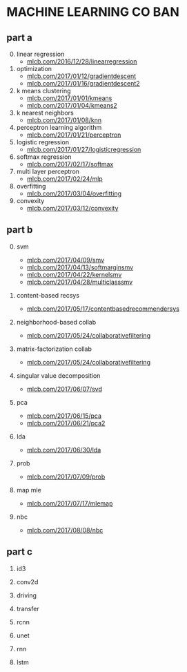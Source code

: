 # MACHINE LEARNING CO BAN

## part a
0. linear regression
    * [mlcb.com/2016/12/28/linearregression](https://machinelearningcoban.com/2016/12/28/linearregression/)
1. optimization
    * [mlcb.com/2017/01/12/gradientdescent](https://machinelearningcoban.com/2017/01/12/gradientdescent/)
    * [mlcb.com/2017/01/16/gradientdescent2](https://machinelearningcoban.com/2017/01/16/gradientdescent2/)
2. k means clustering
    * [mlcb.com/2017/01/01/kmeans](https://machinelearningcoban.com/2017/01/01/kmeans/)
    * [mlcb.com/2017/01/04/kmeans2](https://machinelearningcoban.com/2017/01/04/kmeans2/)
3. k nearest neighbors
    * [mlcb.com/2017/01/08/knn](https://machinelearningcoban.com/2017/01/08/knn/)
4. perceptron learning algorithm
    * [mlcb.com/2017/01/21/perceptron](https://machinelearningcoban.com/2017/01/21/perceptron/)
5. logistic regression
    * [mlcb.com/2017/01/27/logisticregression](https://machinelearningcoban.com/2017/01/27/logisticregression/)
6. softmax regression
    * [mlcb.com/2017/02/17/softmax](https://machinelearningcoban.com/2017/02/17/softmax/)
7. multi layer perceptron
    * [mlcb.com/2017/02/24/mlp](https://machinelearningcoban.com/2017/02/24/mlp/)
8. overfitting
    * [mlcb.com/2017/03/04/overfitting](https://machinelearningcoban.com/2017/03/04/overfitting/)
9. convexity
    * [mlcb.com/2017/03/12/convexity](https://machinelearningcoban.com/2017/03/12/convexity/)

## part b
0. svm
    * [mlcb.com/2017/04/09/smv](https://machinelearningcoban.com/2017/04/09/smv/)
    * [mlcb.com/2017/04/13/softmarginsmv](https://machinelearningcoban.com/2017/04/13/softmarginsmv/)
    * [mlcb.com/2017/04/22/kernelsmv](https://machinelearningcoban.com/2017/04/22/kernelsmv/)
    * [mlcb.com/2017/04/28/multiclasssmv](https://machinelearningcoban.com/2017/04/28/multiclasssmv/)
1. content-based recsys
    * [mlcb.com/2017/05/17/contentbasedrecommendersys](https://machinelearningcoban.com/2017/05/17/contentbasedrecommendersys/)
2. neighborhood-based collab
    * [mlcb.com/2017/05/24/collaborativefiltering](https://machinelearningcoban.com/2017/05/24/collaborativefiltering/)
3. matrix-factorization collab
    * [mlcb.com/2017/05/24/collaborativefiltering](https://machinelearningcoban.com/2017/05/24/collaborativefiltering/)
4. singular value decomposition
    * [mlcb.com/2017/06/07/svd](https://machinelearningcoban.com/2017/06/07/svd/)

5. pca
    * [mlcb.com/2017/06/15/pca](https://machinelearningcoban.com/2017/06/15/pca/)
    * [mlcb.com/2017/06/21/pca2](https://machinelearningcoban.com/2017/06/21/pca2/)
6. lda
    * [mlcb.com/2017/06/30/lda](https://machinelearningcoban.com/2017/06/30/lda/)
7. prob
    * [mlcb.com/2017/07/09/prob](https://machinelearningcoban.com/2017/07/09/prob/)
8. map mle
    * [mlcb.com/2017/07/17/mlemap](https://machinelearningcoban.com/2017/07/17/mlemap/)
9. nbc
    * [mlcb.com/2017/08/08/nbc](https://machinelearningcoban.com/2017/08/08/nbc/)

## part c
1. id3
2. conv2d
3. driving
4. transfer
5. rcnn

6. unet
7. rnn
8. lstm

